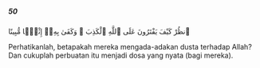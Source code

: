 ##### 50

<span class="ayah">ٱنظُرْ كَيْفَ يَفْتَرُونَ عَلَى ٱللَّهِ ٱلْكَذِبَ ۖ وَكَفَىٰ بِهِۦٓ إِثْمًۭا مُّبِينًا</span>

<span class="ayah_translation">Perhatikanlah, betapakah mereka mengada-adakan dusta terhadap Allah? Dan cukuplah perbuatan itu menjadi dosa yang nyata (bagi mereka).</span>
